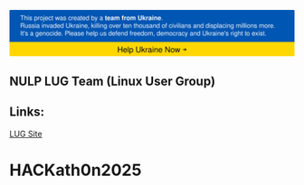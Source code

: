 [![Stand With Ukraine](https://raw.githubusercontent.com/vshymanskyy/StandWithUkraine/main/banner-direct-team.svg)](https://stand-with-ukraine.pp.ua)
## NULP LUG Team (Linux User Group)

## Links:
[LUG Site](https://lug-lp.org/)
# HACKath0n2025
